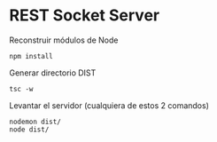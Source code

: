 # REST Socket Server

Reconstruir módulos de Node
```
npm install
```

Generar directorio DIST
```
tsc -w
```

Levantar el servidor (cualquiera de estos 2 comandos)
```
nodemon dist/
node dist/
```
